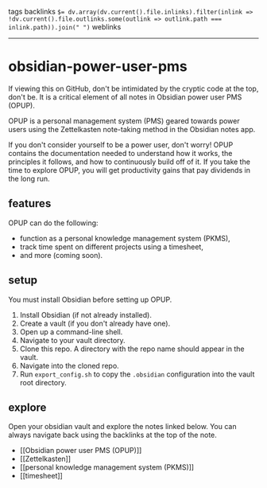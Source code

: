 tags 
backlinks `$= dv.array(dv.current().file.inlinks).filter(inlink => !dv.current().file.outlinks.some(outlink => outlink.path === inlink.path)).join(" ")`
weblinks 
___
# obsidian-power-user-pms
If viewing this on GitHub, don't be intimidated by the cryptic code at the top, don't be. It is a critical element of all notes in Obsidian power user PMS (OPUP).

OPUP is a personal management system (PMS) geared towards power users using the Zettelkasten note-taking method in the Obsidian notes app.

If you don't consider yourself to be a power user, don't worry! OPUP contains the documentation needed to understand how it works, the principles it follows, and how to continuously build off of it. If you take the time to explore OPUP, you will get productivity gains that pay dividends in the long run.
## features
OPUP can do the following:

- function as a personal knowledge management system (PKMS),
- track time spent on different projects using a timesheet,
- and more (coming soon).
## setup
You must install Obsidian before setting up OPUP.

1. Install Obsidian (if not already installed).
2. Create a vault (if you don't already have one).
3. Open up a command-line shell.
4. Navigate to your vault directory.  
5. Clone this repo. A directory with the repo name should appear in the vault.
6. Navigate into the cloned repo.
7. Run `export_config.sh` to copy the `.obsidian` configuration into the vault root directory.
## explore
Open your obsidian vault and explore the notes linked below. You can always navigate back using the backlinks at the top of the note.

- [[Obsidian power user PMS (OPUP)]]
- [[Zettelkasten]]
- [[personal knowledge management system (PKMS)]]
- [[timesheet]]


